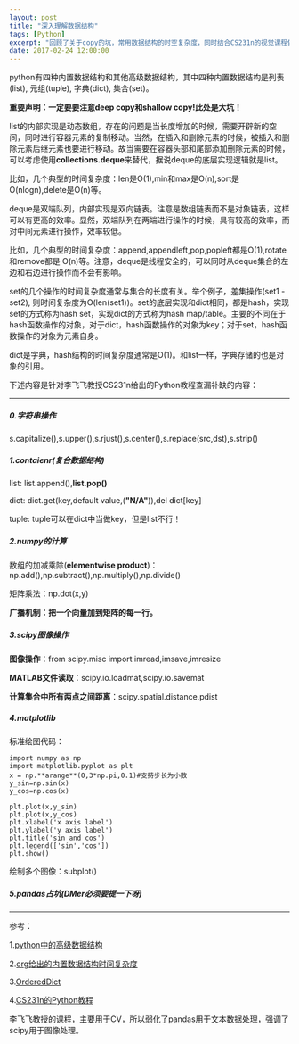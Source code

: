 ```yaml
---
layout: post
title: "深入理解数据结构"
tags: [Python]
excerpt: "回顾了关于copy的坑，常用数据结构的时空复杂度，同时结合CS231n的视觉课程做了python基础的review。"
date: 2017-02-24 12:00:00
---
```


python有四种内置数据结构和其他高级数据结构，其中四种内置数据结构是列表(list), 元组(tuple), 字典(dict), 集合(set)。

**重要声明：一定要要注意deep copy和shallow copy!此处是大坑！**

list的内部实现是动态数组，存在的问题是当长度增加的时候，需要开辟新的空间，同时进行容器元素的复制移动。当然，在插入和删除元素的时候，被插入和删除元素后继元素也要进行移动。故当需要在容器头部和尾部添加删除元素的时候，可以考虑使用**collections.deque**来替代，据说deque的底层实现逻辑就是list。

比如，几个典型的时间复杂度：len是O(1),min和max是O(n),sort是O(nlogn),delete是O(n)等。

deque是双端队列，内部实现是双向链表。注意是数组链表而不是对象链表，这样可以有更高的效率。显然，双端队列在两端进行操作的时候，具有较高的效率，而对中间元素进行操作，效率较低。

比如，几个典型的时间复杂度：append,appendleft,pop,popleft都是O(1),rotate和remove都是   O(n)等。注意，deque是线程安全的，可以同时从deque集合的左边和右边进行操作而不会有影响。

set的几个操作的时间复杂度通常与集合的长度有关。举个例子，差集操作(set1 - set2), 则时间复杂度为O(len(set1))。set的底层实现和dict相同，都是hash，实现set的方式称为hash set，实现dict的方式称为hash map/table。主要的不同在于hash函数操作的对象，对于dict，hash函数操作的对象为key；对于set，hash函数操作的对象为元素自身。

dict是字典，hash结构的时间复杂度通常是O(1)。和list一样，字典存储的也是对象的引用。

下述内容是针对李飞飞教授CS231n给出的Python教程查漏补缺的内容：

---

##### 0.字符串操作

s.capitalize(),s.upper(),s.rjust(),s.center(),s.replace(src,dst),s.strip()

##### 1.contaienr(复合数据结构)

list:   list.append(),**list.pop()**

dict:   dict.get(key,default value,(**"N/A"**)),del dict[key]

tuple:  tuple可以在dict中当做key，但是list不行！

##### 2.numpy的计算

数组的加减乘除(**elementwise product**)：np.add(),np.subtract(),np.multiply(),np.divide()   

矩阵乘法：np.dot(x,y)

**广播机制：把一个向量加到矩阵的每一行。**

##### 3.scipy图像操作

**图像操作**：from scipy.misc import imread,imsave,imresize

**MATLAB文件读取**：scipy.io.loadmat,scipy.io.savemat

**计算集合中所有两点之间距离**：scipy.spatial.distance.pdist

##### 4.matplotlib

标准绘图代码：

    import numpy as np
    import matplotlib.pyplot as plt
    x = np.**arange**(0,3*np.pi,0.1)#支持步长为小数
    y_sin=np.sin(x)
    y_cos=np.cos(x)

    plt.plot(x,y_sin)
    plt.plot(x,y_cos)
    plt.xlabel('x axis label')
    plt.ylabel('y axis label')
    plt.title('sin and cos')
    plt.legend(['sin','cos'])
    plt.show()

绘制多个图像：subplot()

##### 5.pandas占坑(DMer必须要提一下呀)

---


参考：

1.[python中的高级数据结构](http://blog.jobbole.com/65218/)

2.[org给出的内置数据结构时间复杂度](https://wiki.python.org/moin/TimeComplexity)

3.[OrderedDict](https://docs.python.org/3/library/collections.html#collections.OrderedDict)

4.[CS231n的Python教程](https://zhuanlan.zhihu.com/p/20878530?refer=intelligentunit)

李飞飞教授的课程，主要用于CV，所以弱化了pandas用于文本数据处理，强调了scipy用于图像处理。